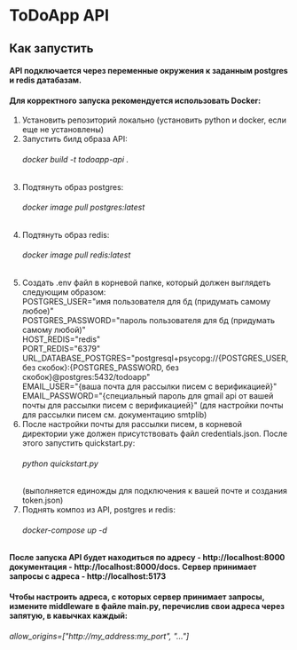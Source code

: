 # ToDoApp API
## Как запустить
#### API подключается через переменные окружения к заданным postgres и redis датабазам.
#### Для корректного запуска рекомендуется использовать Docker:
1. Установить репозиторий локально (установить python и docker, если еще не установлены)
2. Запустить билд образа API:
   ###### docker build -t todoapp-api .
3. Подтянуть образ postgres:
   ###### docker image pull postgres:latest
4. Подтянуть образ redis:
   ###### docker image pull redis:latest
5. Создать .env файл в корневой папке, который должен выглядеть следующим образом:  
   POSTGRES_USER="имя пользователя для бд (придумать самому любое)"  
   POSTGRES_PASSWORD="пароль пользователя для бд (придумать самому любой)"  
   HOST_REDIS="redis"  
   PORT_REDIS="6379"  
   URL_DATABASE_POSTGRES="postgresql+psycopg://{POSTGRES_USER, без скобок}:{POSTGRES_PASSWORD, без скобок}@postgres:5432/todoapp"  
   EMAIL_USER="{ваша почта для рассылки писем с верификацией}"  
   EMAIL_PASSWORD="{специальный пароль для gmail api от вашей почты для рассылки писем с верификацией}"
   (для настройки почты для рассылки писем см. документацию smtplib)
6. После настройки почты для рассылки писем, в корневой директории уже должен присутствовать файл credentials.json. После этого запустить quickstart.py:
   ###### python quickstart.py
   (выполняется единожды для подключения к вашей почте и создания token.json)
7. Поднять композ из API, postgres и redis:
   ###### docker-compose up -d

#### После запуска API будет находиться по адресу - http://localhost:8000 документация - http://localhost:8000/docs. Сервер принимает запросы с адреса - http://localhost:5173
#### Чтобы настроить адреса, с которых сервер принимает запросы, измените middleware в файле main.py, перечислив свои адреса через запятую, в кавычках каждый:
###### allow_origins=["http://my_address:my_port", "..."]